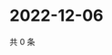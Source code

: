 # 2022-12-06

共 0 条

<!-- BEGIN WEIBO -->
<!-- 最后更新时间 Tue Dec 06 2022 14:18:11 GMT+0800 (China Standard Time) -->

<!-- END WEIBO -->
